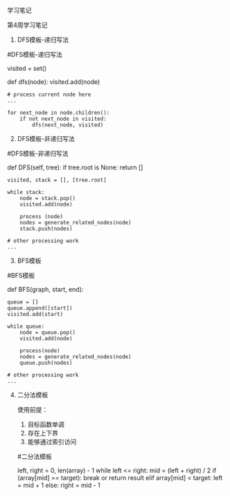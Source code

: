 学习笔记

第4周学习笔记

1. DFS模板-递归写法

#DFS模板-递归写法

visited = set()

def dfs(node):
    visited.add(node)

    # process current node here
    ...

    for next_node in node.children():
        if not next_node in visited:
            dfs(next_node, visited)
    
2. DFS模板-非递归写法

#DFS模板-非递归写法

def DFS(self, tree):
    if tree.root is None:
        return []
    
    visited, stack = [], [tree.root]

    while stack:
        node = stack.pop()
        visited.add(node)

        process (node)
        nodes = generate_related_nodes(node)
        stack.push(nodes)

    # other processing work
    ...

3. BFS模板

#BFS模板

def BFS(graph, start, end):

    queue = []
    queue.append([start])
    visited.add(start)

    while queue:
        node = queue.pop()
        visited.add(node)

        process(node)
        nodes = generate_related_nodes(node)
        queue.push(nodes)

    # other processing work
    ...

4. 二分法模板

   使用前提：
   1) 目标函数单调
   2) 存在上下界
   3) 能够通过索引访问

    #二分法模板
    
    left, right = 0, len(array) - 1
    while left <= right:
        mid = (left + right) / 2
        if (array[mid] == target):
            break or return result
        elif array[mid] < target:
            left = mid + 1
        else:
            right = mid - 1